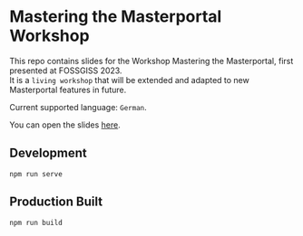 # Mastering the Masterportal Workshop

This repo contains slides for the Workshop Mastering the Masterportal, first presented at FOSSGISS 2023.  
It is a `living workshop` that will be extended and adapted to new Masterportal features in future.

Current supported language: `German`.  

You can open the slides [here](https://terrestris.github.io/masterportal-ws).

## Development

`npm run serve`

## Production Built

`npm run build`
